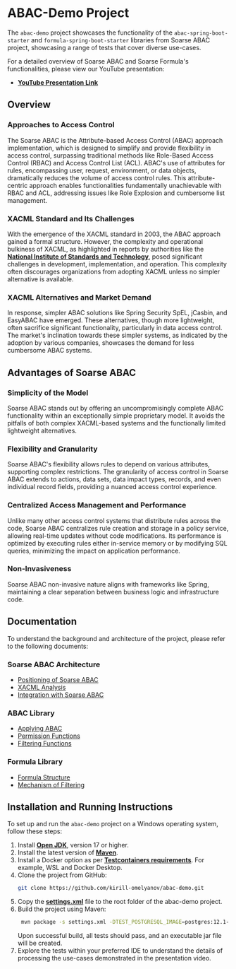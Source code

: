 # ABAC-Demo Project

The `abac-demo` project showcases the functionality of the `abac-spring-boot-starter` and `formula-spring-boot-starter` libraries from Soarse ABAC project, showcasing a range of tests that cover diverse use-cases.

For a detailed overview of Soarse ABAC and Soarse Formula's functionalities, please view our YouTube presentation:
- **[YouTube Presentation Link](https://youtu.be/H_C7lUaVlX4)**

## Overview

### Approaches to Access Control

The Soarse ABAC is the Attribute-based Access Control (ABAC) approach implementation, which is designed to simplify and provide flexibility in access
control, surpassing traditional methods like Role-Based Access Control (RBAC) and Access Control List (ACL). ABAC's use of attributes for rules,
encompassing user, request, environment, or data objects, dramatically reduces the volume of access control rules. This attribute-centric approach
enables functionalities fundamentally unachievable with RBAC and ACL, addressing issues like Role Explosion and cumbersome list management.

### XACML Standard and Its Challenges

With the emergence of the XACML standard in 2003, the ABAC approach gained a formal structure. However, the complexity and operational bulkiness of
XACML, as highlighted in reports by authorities like the **[National Institute of Standards and Technology](https://nvlpubs.nist.gov/nistpubs/specialpublications/NIST.sp.800-162.pdf)**, posed significant challenges in development,
implementation, and operation. This complexity often discourages organizations from adopting XACML unless no simpler alternative is available.

### XACML Alternatives and Market Demand

In response, simpler ABAC solutions like Spring Security SpEL, jCasbin, and EasyABAC have emerged. These alternatives, though more lightweight, often
sacrifice significant functionality, particularly in data access control. The market's inclination towards these simpler systems, as indicated by the
adoption by various companies, showcases the demand for less cumbersome ABAC systems.

## Advantages of Soarse ABAC

### Simplicity of the Model

Soarse ABAC stands out by offering an uncompromisingly complete ABAC functionality within an exceptionally simple proprietary model. It avoids the
pitfalls of both complex XACML-based systems and the functionally limited lightweight alternatives.

### Flexibility and Granularity

Soarse ABAC's flexibility allows rules to depend on various attributes, supporting complex restrictions. The granularity of access control in Soarse ABAC
extends to actions, data sets, data impact types, records, and even individual record fields, providing a nuanced access control experience.

### Centralized Access Management and Performance

Unlike many other access control systems that distribute rules across the code, Soarse ABAC centralizes rule creation and storage in a policy service, allowing
real-time updates without code modifications. Its performance is optimized by executing rules either in-service memory or by modifying SQL queries,
minimizing the impact on application performance.

### Non-Invasiveness

Soarse ABAC non-invasive nature aligns with frameworks like Spring, maintaining a clear separation between business logic and infrastructure code.

## Documentation
To understand the background and architecture of the project, please refer to the following documents:

### **Soarse ABAC Architecture**

- [Positioning of Soarse ABAC](https://drive.google.com/file/d/1qKoPvp-0JQvDT0ZqykFxGdLkhdAzZ1US/view?usp=drive_link)
- [XACML Analysis](https://drive.google.com/file/d/1SAMqPb4akguPs4RUvUGxx-LB2qdGLZ3X/view?usp=sharing)
- [Integration with Soarse ABAC](https://drive.google.com/file/d/14yMHUujAFE05Pyl5_lQTjKHnmTpnPUet/view?usp=sharing)

### **ABAC Library**

- [Applying ABAC](https://drive.google.com/file/d/1YrDyqgSL9Acpq5rDltVP9j4LjHHBApKX/view?usp=sharing)
- [Permission Functions](https://drive.google.com/file/d/1Mu8HhBUfpI05C2yMxNJ5RlMy5XvOFtMx/view?usp=sharing)
- [Filtering Functions](https://drive.google.com/file/d/1GDRj3QV9W9kNSuufi7boTirQqh8tU-eq/view?usp=sharing)

### **Formula Library**

- [Formula Structure](https://drive.google.com/file/d/1x83c6qpJYCsh04N_7P87GM77uwsPz28-/view?usp=sharing)
- [Mechanism of Filtering](https://drive.google.com/file/d/13gTzW7anACbS7dQGdK_mZQZABnJYDxtM/view?usp=sharing)

## Installation and Running Instructions

To set up and run the `abac-demo` project on a Windows operating system, follow these steps:

1. Install **[Open JDK](https://openjdk.org/)**, version 17 or higher.
2. Install the latest version of **[Maven](https://maven.apache.org/)**.
3. Install a Docker option as per **[Testcontainers requirements](https://www.testcontainers.org/supported_docker_environment/)**. For example, WSL
   and Docker Desktop.
4. Clone the project from GitHub:
   ```bash
   git clone https://github.com/kirill-omelyanov/abac-demo.git
   ```
5. Copy the **[settings.xml](https://drive.google.com/file/d/1SCalUNzhgkOECBvd4XUo7xqDanSe59W2/view?usp=sharing)** file to the root folder of the abac-demo project.
6. Build the project using Maven:
   ```bash
    mvn package -s settings.xml -DTEST_POSTGRESQL_IMAGE=postgres:12.1-alpine
   ```
   Upon successful build, all tests should pass, and an executable jar file will be created.
7. Explore the tests within your preferred IDE to understand the details of processing the use-cases demonstrated in the presentation video.
